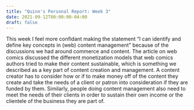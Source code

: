 ```yaml
---
title: "Quinn's Personal Report: Week 3"
date: 2021-09-12T00:00:00-04:00
draft: false
---
```


This week I feel more confidant making the statement “I can identify and define key concepts in (web) content management” because of the discussions we had around commerce and content. 
The article on web comics discussed the different monetization models that web comics authors tried to make their content sustainable, which is something we described as a key part of content creation and management. 
A content creator has to consider how or if to make money off of the content they create and take the needs of a client or patron into consideration if they are funded by them. 
Similarly, people doing content management also need to meet the needs of their clients in order to sustain their own income or the clientele of the business they are part of.
